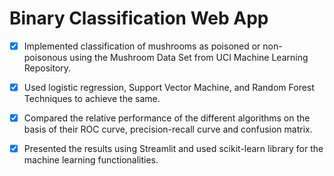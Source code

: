 # Binary Classification Web App

- [x] Implemented classification of mushrooms as poisoned or non-poisonous using the Mushroom Data Set from UCI Machine Learning Repository.
- [x] Used logistic regression, Support Vector Machine, and Random Forest Techniques to achieve the same.
- [x] Compared the relative performance of the different algorithms on the basis of their ROC curve, precision-recall curve and confusion matrix.
- [x] Presented the results using Streamlit and used scikit-learn library for the machine learning functionalities.


